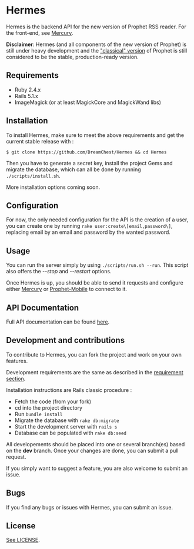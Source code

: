 # Hermes

Hermes is the backend API for the new version of Prophet RSS reader. For the front-end, see [Mercury][1].

**Disclaimer**: Hermes (and all components of the new version of Prophet) is still under heavy development and the ["classical" version][2] of Prophet is still considered to be the stable, production-ready version.

[1]: https://github.com/DreamChest/Mercury
[2]: https://github.com/DreamChest/Prophet
[3]: https://github.com/DreamChest/Prophet-Mobile
[4]: https://documenter.getpostman.com/view/3934007/hermes/RVnZhyJS
[5]: https://github.com/DreamChest/Mercury/blob/master/LICENSE

## Requirements

-   Ruby 2.4.x
-   Rails 5.1.x
-   ImageMagick (or at least MagickCore and MagickWand libs)

## Installation

To install Hermes, make sure to meet the above requirements and get the current stable release with :

`$ git clone https://github.com/DreamChest/Hermes && cd Hermes`

Then you have to generate a secret key, install the project Gems and migrate the database, which can all be done by running `./scripts/install.sh`.

More installation options coming soon.

## Configuration

For now, the only needed configuration for the API is the creation of a user, you can create one by running `rake user:create\[email,password\]`, replacing email by an email and password by the wanted password.

## Usage

You can run the server simply by using `./scripts/run.sh --run`. This script also offers the *--stop* and *--restart* options.

Once Hermes is up, you should be able to send it requests and configure either [Mercury][1] or [Prophet-Mobile][3] to connect to it.

## API Documentation

Full API documentation can be found [here][4].

## Development and contributions

To contribute to Hermes, you can fork the project and work on your own features.

Development requirements are the same as described in the [requirement section](#requirements).

Installation instructions are Rails classic procedure :

-   Fetch the code (from your fork)
-   cd into the project directory
-   Run `bundle install`
-   Migrate the database with `rake db:migrate`
-   Start the development server with `rails s`
-   Database can be populated with `rake db:seed`

All developements should be placed into one or several branch(es) based on the **dev** branch. Once your changes are done, you can submit a pull request.

If you simply want to suggest a feature, you are also welcome to submit an issue.

## Bugs

If you find any bugs or issues with Hermes, you can submit an issue.

## License

[See LICENSE][5].
